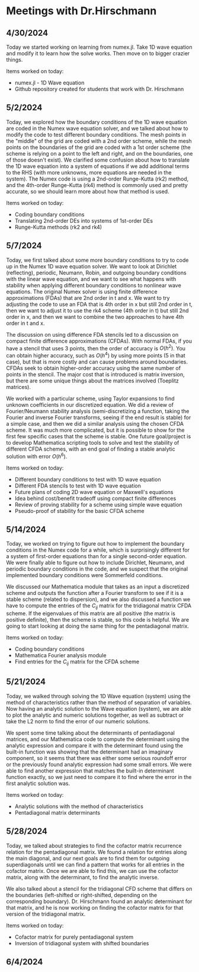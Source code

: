 # Meetings with Dr.Hirschmann

## 4/30/2024
Today we started working on learning from numex.jl. Take 1D wave equation and modify it to learn how the solve works. Then move on to bigger crazier things.

Items worked on today:
 * numex.jl - 1D Wave equation
 * Github repository created for students that work with Dr. Hirschmann


## 5/2/2024
Today, we explored how the boundary conditions of the 1D wave equation are coded in the Numex wave equation solver, and we talked about how to modify the code to test different boundary conditions. The mesh points in the "middle" of the grid are coded with a 2nd order scheme, while the mesh points on the boundaries of the grid are coded with a 1st order scheme (the scheme is relying on a point to the left and right, and on the boundaries, one of those doesn't exist). We clarified some confusion about how to translate the 1D wave equation into a system of equations if we add additional terms to the RHS (with more unknowns, more equations are needed in the system). The Numex code is using a 2nd-order Runge-Kutta (rk2) method, and the 4th-order Runge-Kutta (rk4) method is commonly used and pretty accurate, so we should learn more about how that method is used.

Items worked on today:
 * Coding boundary conditions
 * Translating 2nd-order DEs into systems of 1st-order DEs
 * Runge-Kutta methods (rk2 and rk4)


## 5/7/2024
Today, we first talked about some more boundary conditions to try to code up in the Numex 1D wave equation solver. We want to look at Dirichlet (reflecting), periodic, Neumann, Robin, and outgoing boundary conditions with the linear wave equation, and we want to see what happens with stability when applying different boundary conditions to nonlinear wave equations. The original Numex solver is using finite difference approximations (FDAs) that are 2nd order in t and x. We want to try adjusting the code to use an FDA that is 4th order in x but still 2nd order in t, then we want to adjust it to use the rk4 scheme (4th order in t) but still 2nd order in x, and then we want to combine the two approaches to have 4th order in t and x.

The discussion on using difference FDA stencils led to a discussion on compact finite difference approximations (CFDAs). With normal FDAs, if you have a stencil that uses 3 points, then the order of accuracy is $O(h^2)$. You can obtain higher accuracy, such as $O(h^4)$ by using more points (5 in that case), but that is more costly and can cause problems around boundaries. CFDAs seek to obtain higher-order accuracy using the same number of points in the stencil. The major cost that is introduced is matrix inversion, but there are some unique things about the matrices involved (Toeplitz matrices).

We worked with a particular scheme, using Taylor expansions to find unknown coefficients in our discretized equation. We did a review of Fourier/Neumann stability analysis (semi-discretizing a function, taking the Fourier and inverse Fourier transforms, seeing if the end result is stable) for a simple case, and then we did a similar analysis using the chosen CFDA scheme. It was much more complicated, but it is possible to show for the first few specific cases that the scheme is stable. One future goal/project is to develop Mathematica scripting tools to solve and test the stability of different CFDA schemes, with an end goal of finding a stable analytic solution with error $O(h^6)$.

Items worked on today:
 * Different boundary conditions to test with 1D wave equation
 * Different FDA stencils to test with 1D wave equation
 * Future plans of coding 2D wave equation or Maxwell's equations
 * Idea behind cost/benefit tradeoff using compact finite differences
 * Review of proving stability for a scheme using simple wave equation
 * Pseudo-proof of stability for the basic CFDA scheme


## 5/14/2024
Today, we worked on trying to figure out how to implement the boundary conditions in the Numex code for a while, which is surprisingly different for a system of first-order equations than for a single second-order equation. We were finally able to figure out how to include Dirichlet, Neumann, and periodic boundary conditions in the code, and we suspect that the original implemented boundary conditions were Sommerfeld conditions.

We discussed our Mathematica module that takes as an input a discretized scheme and outputs the function after a Fourier transform to see if it is a stable scheme (related to dispersion), and we also discussed a function we have to compute the entries of the $C_{ij}$ matrix for the tridiagonal matrix CFDA scheme. If the eigenvalues of this matrix are all positive (the matrix is positive definite), then the scheme is stable, so this code is helpful. We are going to start looking at doing the same thing for the pentadiagonal matrix.

Items worked on today:
 * Coding boundary conditions
 * Mathematica Fourier analysis module
 * Find entries for the $C_{ij}$ matrix for the CFDA scheme


## 5/21/2024
Today, we walked through solving the 1D Wave equation (system) using the method of characteristics rather than the method of separation of variables. Now having an analytic solution to the Wave equation (system), we are able to plot the analytic and numeric solutions together, as well as subtract or take the L2 norm to find the error of our numeric solutions.

We spent some time talking about the determinants of pentadiagonal matrices, and our Mathematica code to compute the determinant using the analytic expression and compare it with the determinant found using the built-in function was showing that the determinant had an imaginary component, so it seems that there was either some serious roundoff error or the previously found analytic expression had some small errors. We were able to find another expression that matches the built-in determinant function exactly, so we just need to compare it to find where the error in the first analytic solution was.

Items worked on today:
 * Analytic solutions with the method of characteristics
 * Pentadiagonal matrix determinants


## 5/28/2024
Today, we talked about strategies to find the cofactor matrix recurrence relation for the pentadiagonal matrix. We found a relation for entries along the main diagonal, and our next goals are to find them for outgoing superdiagonals until we can find a pattern that works for all entries in the cofactor matrix. Once we are able to find this, we can use the cofactor matrix, along with the determinant, to find the analytic inverse.

We also talked about a stencil for the tridiagonal CFD scheme that differs on the boundaries (left-shifted or right-shifted, depending on the corresponding boundary). Dr. Hirschmann found an analytic determinant for that matrix, and he is now working on finding the cofactor matrix for that version of the tridiagonal matrix.

Items worked on today:
 * Cofactor matrix for purely pentadiagonal system
 * Inversion of tridiagonal system with shifted boundaries


## 6/4/2024
